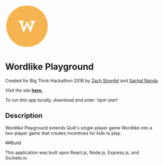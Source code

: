 
![Logo](./production/imgs/wp.png)

# Wordlike Playground

Created for Big Think Hackathon 2016 by [Zach Strenfel](https://github.com/zstrenfel) and [Sachal Nanda](https://github.com/nandasachal)

*Visit the site* **[here.]()**


*To run this app locally, download and enter 'npm start'*

## Description

Wordlike Playground extends Quill's single-player game Wordlike into a two-player game that creates incentives for kids to play.

##Build

This application was built upon React.js, Node.js, Express.js, and Sockets.io.